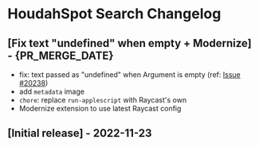 # HoudahSpot Search Changelog

## [Fix text "undefined" when empty + Modernize] - {PR_MERGE_DATE}

- fix: text passed as "undefined" when Argument is empty (ref: [Issue #20238](https://github.com/raycast/extensions/issues/20238))
- add `metadata` image
- `chore`: replace `run-applescript` with Raycast's own
- Modernize extension to use latest Raycast config

## [Initial release] - 2022-11-23
